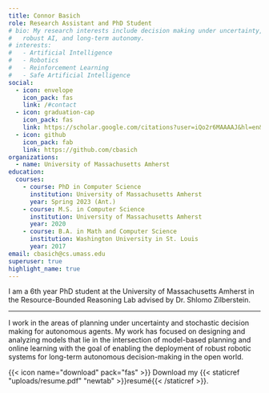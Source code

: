 ```yaml
---
title: Connor Basich
role: Research Assistant and PhD Student
# bio: My research interests include decision making under uncertainty, safe and
#   robust AI, and long-term autonomy.
# interests:
#   - Artificial Intelligence
#   - Robotics
#   - Reinforcement Learning
#   - Safe Artificial Intelligence
social:
  - icon: envelope
    icon_pack: fas
    link: /#contact
  - icon: graduation-cap
    icon_pack: fas
    link: https://scholar.google.com/citations?user=iQo2r6MAAAAJ&hl=en&oi=ao
  - icon: github
    icon_pack: fab
    link: https://github.com/cbasich
organizations:
  - name: University of Massachusetts Amherst
education:
  courses:
    - course: PhD in Computer Science
      institution: University of Massachusetts Amherst
      year: Spring 2023 (Ant.)
    - course: M.S. in Computer Science
      institution: University of Massachusetts Amherst
      year: 2020
    - course: B.A. in Math and Computer Science
      institution: Washington University in St. Louis
      year: 2017
email: cbasich@cs.umass.edu
superuser: true
highlight_name: true
---
```

I am a 6th year PhD student at the University of Massachusetts Amherst in the Resource-Bounded Reasoning Lab advised by Dr. Shlomo Zilberstein.

---
I work in the areas of planning under uncertainty and stochastic decision making for autonomous agents. My work has focused on designing and analyzing models that lie in the intersection of model-based planning and online learning with the goal of enabling the deployment of robust robotic systems for long-term autonomous decision-making in the open world.

{{< icon name="download" pack="fas" >}} Download my {{< staticref "uploads/resume.pdf" "newtab" >}}resumé{{< /staticref >}}.